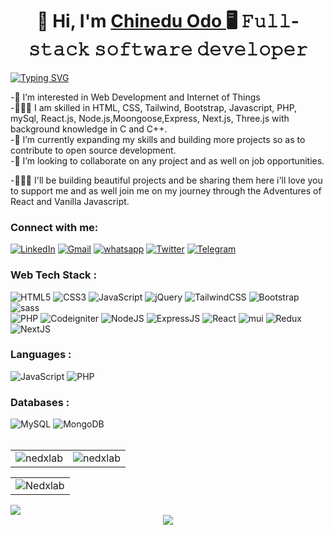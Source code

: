 
  


<h1 align="center">👋 Hi, I'm <a href="https://www.linkedin.com/in/jigar-sable/" target="_blank"> Chinedu Odo </a> 🖥 𝙵𝚞𝚕𝚕-𝚜𝚝𝚊𝚌𝚔 𝚜𝚘𝚏𝚝𝚠𝚊𝚛𝚎 𝚍𝚎𝚟𝚎𝚕𝚘𝚙𝚎𝚛</h1>
<a href="https://git.io/typing-svg"><img src="https://readme-typing-svg.herokuapp.com?font=Rajdhani&weight=600&size=26&pause=1204&color=1A5C79&background=193F1300&center=true&vCenter=true&width=486&height=52&lines=My+name+is+Chinedu+Odo;I+am+a+Full-Stack+Developer;I+have+a+Confession++%F0%9F%98%9E%F0%9F%98%94;I+love+Javascript+so+much+%E2%9D%A4%EF%B8%8F;+I+do+everything++Frontend" alt="Typing SVG" /></a>


-👀 I’m interested in Web Development and Internet of Things <br />
-👨🏾‍💻 I am skilled in HTML, CSS, Tailwind, Bootstrap, Javascript, PHP, mySql, React.js, Node.js,Moongoose,Express, Next.js, Three.js with background knowledge in C and C++.<br />
-🌱 I’m currently expanding my skills and building more projects so as to contribute to open source development.<br />
-💞️ I’m looking to collaborate on any project and as well on job opportunities.<br />

-👨🏾‍💻 I'll be building beautiful projects and be sharing them here i'll love you to support me and as well join me on my journey through the Adventures of React and Vanilla Javascript.
<!---
NedxLab/NedxLab is a ✨ special ✨ repository because its `README.md` (this file) appears on your GitHub profile.
You can click the Preview link to take a look at your changes.
--->


<h3 align="left" font-family="Rajdhani" >Connect with me: </h3>
<div align="left">
  <a href="https://www.linkedin.com/in/nedxlab/"><img alt="LinkedIn" src="https://img.shields.io/badge/linkedin-%230077B5.svg?style=for-the-badge&logo=linkedin&logoColor=white"/></a>
  <a href="mailto:odoc047@gmail.com"><img alt="Gmail" src="https://img.shields.io/badge/Gmail-D14836?style=for-the-badge&logo=gmail&logoColor=white"/></a>
   <a href="https://wa.me/2349034946540?text=Hello%2C%20I%20have%20a%20job%20for%20you"><img alt="whatsapp" src="https://img.shields.io/badge/whatsapp-4EA94B?style=for-the-badge&logo=whatsapp&logoColor=white"/></a>
   <a href="https://twitter.com/nedxlab"><img alt="Twitter" src="https://img.shields.io/badge/twitter-%230769AD?style=for-the-badge&logo=twitter&logoColor=white"/></a>
  <a href="https://t.me/nedxlab"><img alt="Telegram" src="https://img.shields.io/badge/Telegram-2CA5E0?style=for-the-badge&logo=telegram&logoColor=white" /></a>
</div>

<h3 align="left">Web Tech Stack :</h3>
<div align="left">
<img alt="HTML5" src="https://img.shields.io/badge/html5-%23E34F26.svg?style=for-the-badge&logo=html5&logoColor=white"/>
<img alt="CSS3" src="https://img.shields.io/badge/css3-%231572B6.svg?style=for-the-badge&logo=css3&logoColor=white"/> 
<img alt="JavaScript" src="https://img.shields.io/badge/javascript-%23323330.svg?style=for-the-badge&logo=javascript&logoColor=%23F7DF1E"/> 
<img alt="jQuery" src="https://img.shields.io/badge/jquery-%230769AD.svg?style=for-the-badge&logo=jquery&logoColor=white"/> 
<img alt="TailwindCSS" src="https://img.shields.io/badge/Tailwind_CSS-38B2AC?style=for-the-badge&logo=tailwind-css&logoColor=white"/>
<img alt="Bootstrap" src="https://img.shields.io/badge/bootstrap-%23563D7C.svg?style=for-the-badge&logo=bootstrap&logoColor=white"/>
<img alt="sass" src="https://img.shields.io/badge/Sass-CC6699?style=for-the-badge&logo=sass&logoColor=white"/>
<br>
<img alt="PHP" src="https://img.shields.io/badge/php-%23777BB4.svg?style=for-the-badge&logo=php&logoColor=white"/>
<img alt="Codeigniter" src="https://img.shields.io/badge/Codeigniter-EF4223?style=for-the-badge&logo=codeigniter&logoColor=white" />
<img alt="NodeJS" src="https://img.shields.io/badge/node.js-%2343853D.svg?style=for-the-badge&logo=node-dot-js&logoColor=white"/>
<img alt="ExpressJS" src="https://img.shields.io/badge/Express.js-000000?style=for-the-badge&logo=express&logoColor=white"/>
<img alt="React" src="https://img.shields.io/badge/react-%2320232a.svg?style=for-the-badge&logo=react&logoColor=%2361DAFB"/>
<img alt="mui" src="https://img.shields.io/badge/Material%20UI-007FFF?style=for-the-badge&logo=mui&logoColor=white"/>
<img alt="Redux" src="https://img.shields.io/badge/Three.Js-593D88?style=for-the-badge&logo=three.js&logoColor=white"/>
<img alt="NextJS" src="https://img.shields.io/badge/next.js-000000?style=for-the-badge&logo=nextdotjs&logoColor=white"/>

</div>

<h3 align="left">Languages :</h3>
<div align="left">
 <img alt="JavaScript" src="https://img.shields.io/badge/javascript-%23323330.svg?style=for-the-badge&logo=javascript&logoColor=%23F7DF1E"/> 
 <img alt="PHP" src="https://img.shields.io/badge/php-%23777BB4.svg?style=for-the-badge&logo=php&logoColor=white"/>
 
</div>

<h3 align="left">Databases :</h3>
<div align="left">
  <img alt="MySQL" src="https://img.shields.io/badge/mysql-%2300f.svg?style=for-the-badge&logo=mysql&logoColor=white"/>
  <img alt="MongoDB" src ="https://img.shields.io/badge/MongoDB-4EA94B?style=for-the-badge&logo=mongodb&logoColor=white"/>
  
</div>


<br/>
<div align="center">
<table>
  <tr>
    <td><img src="https://github-readme-stats.vercel.app/api?username=nedxlab&show_icons=true&theme=react&locale=en" alt="nedxlab" /></td>
    <td><img src="https://github-readme-stats.vercel.app/api/top-langs?username=nedxlab&show_icons=true&theme=react&locale=en&layout=compact" alt="nedxlab" /></td>
  </tr>
</table>
</div>
<div align="center">
  
<table>
  <tr>
    <td><img align="center" src="https://github-readme-streak-stats.herokuapp.com/?user=nedxlab&theme=react" alt="Nedxlab" /></td>
   </tr>
</table>
  </div>
  <img src="https://github-readme-activity-graph.cyclic.app/graph?username=nedxlab&theme=minimal" />
<div align="center">
<img src="https://github-profile-trophy.vercel.app/?username=nedxlab&theme=nord" />
</div>
